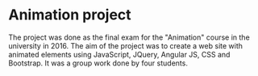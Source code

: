 ﻿# Animation project

The project was done as the final exam for the "Animation" course in the university in 2016. The aim of the project was to create a web site with animated elements using JavaScript, JQuery, Angular JS, CSS and Bootstrap. It was a group work done by four students. 
